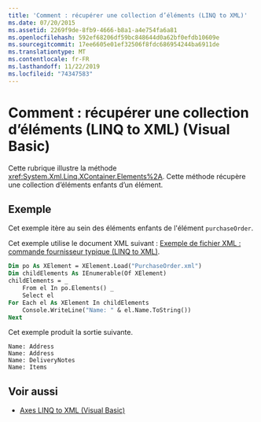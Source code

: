 ```yaml
---
title: 'Comment : récupérer une collection d’éléments (LINQ to XML)'
ms.date: 07/20/2015
ms.assetid: 2269f9de-8fb9-4666-b8a1-a4e754fa6a81
ms.openlocfilehash: 592ef68206df59bc848644d0a62bf0efdb10609e
ms.sourcegitcommit: 17ee6605e01ef32506f8fdc686954244ba6911de
ms.translationtype: MT
ms.contentlocale: fr-FR
ms.lasthandoff: 11/22/2019
ms.locfileid: "74347583"
---
```

# <a name="how-to-retrieve-a-collection-of-elements-linq-to-xml-visual-basic"></a>Comment : récupérer une collection d’éléments (LINQ to XML) (Visual Basic)
Cette rubrique illustre la méthode <xref:System.Xml.Linq.XContainer.Elements%2A>. Cette méthode récupère une collection d’éléments enfants d’un élément.  
  
## <a name="example"></a>Exemple  
 Cet exemple itère au sein des éléments enfants de l'élément `purchaseOrder`.  
  
 Cet exemple utilise le document XML suivant : [Exemple de fichier XML : commande fournisseur typique (LINQ to XML)](../../../../visual-basic/programming-guide/concepts/linq/sample-xml-file-typical-purchase-order-linq-to-xml.md).  
  
```vb  
Dim po As XElement = XElement.Load("PurchaseOrder.xml")  
Dim childElements As IEnumerable(Of XElement)  
childElements = _  
    From el In po.Elements() _  
    Select el  
For Each el As XElement In childElements  
    Console.WriteLine("Name: " & el.Name.ToString())  
Next  
```  
  
 Cet exemple produit la sortie suivante.  
  
```console  
Name: Address  
Name: Address  
Name: DeliveryNotes  
Name: Items  
```  
  
## <a name="see-also"></a>Voir aussi

- [Axes LINQ to XML (Visual Basic)](../../../../visual-basic/programming-guide/concepts/linq/linq-to-xml-axes.md)
